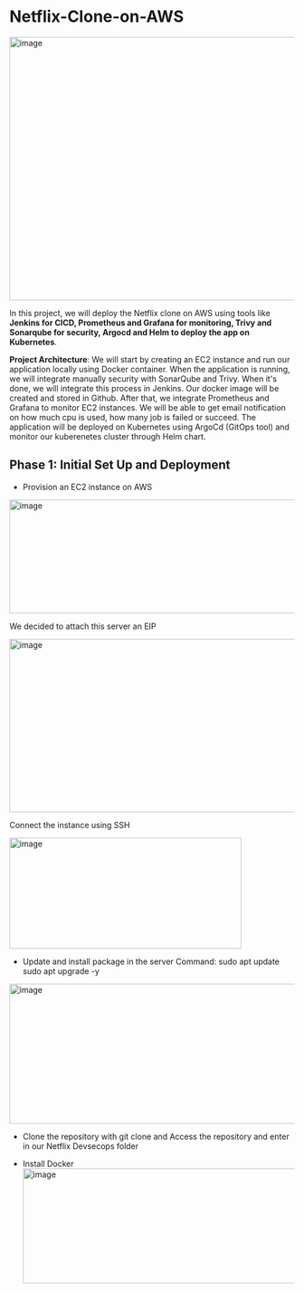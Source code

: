 #  Netflix-Clone-on-AWS

<img width="1020" height="465" alt="image" src="https://github.com/user-attachments/assets/c03fa650-aef5-4312-9d13-390befe1fb22" />







In this project, we will deploy the Netflix clone on AWS using tools like **Jenkins for CICD, Prometheus and Grafana for monitoring, Trivy and Sonarqube for security, Argocd and Helm to deploy the app on Kubernetes**. 

**Project Architecture**: We will start by creating an EC2 instance and run our application locally using Docker container. When the application is running, we will integrate manually security with SonarQube and Trivy. When it's done, we will integrate this process in Jenkins. Our docker image will be created and stored in Github. After that, we integrate Prometheus and Grafana to monitor EC2 instances. We will be able to get email notification on how much cpu is used, how many job is failed or succeed. The application will be deployed on Kubernetes using ArgoCd (GitOps tool) and monitor our kuberenetes cluster through Helm chart.


## Phase 1: Initial Set Up and Deployment

 - Provision an EC2 instance on AWS 

<img width="782" height="201" alt="image" src="https://github.com/user-attachments/assets/d76567ce-53ef-46de-aad1-cbf9ede0cdfa" />

We decided to attach this server an EIP

<img width="850" height="306" alt="image" src="https://github.com/user-attachments/assets/4f8514aa-fbad-4f2e-bac7-85dd36961ff9" />

 Connect the instance using SSH
 
<img width="410" height="196" alt="image" src="https://github.com/user-attachments/assets/b2784c53-40a1-4888-b256-02d8d1cd5ed0" />

- Update and install package in the server
   Command: sudo apt update        
            sudo apt upgrade -y
  
<img width="571" height="247" alt="image" src="https://github.com/user-attachments/assets/63f7fa92-e8b5-4f31-8eb7-fdb3838635b0" />

- Clone the repository with git clone and  Access the repository and enter in our Netflix Devsecops folder
  
- Install Docker
  <img width="728" height="203" alt="image" src="https://github.com/user-attachments/assets/2260aca7-0756-44bd-997e-07a5e3f99022" />
















